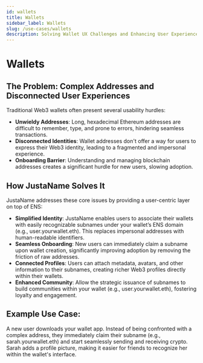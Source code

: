 ```yaml
---
id: wallets
title: Wallets
sidebar_label: Wallets
slug: /use-cases/wallets
description: Solving Wallet UX Challenges and Enhancing User Experience with JustaName
---
```


# Wallets

## The Problem: Complex Addresses and Disconnected User Experiences

Traditional  Web3 wallets often present several usability hurdles:

- **Unwieldy Addresses**: Long, hexadecimal Ethereum addresses are difficult to remember, type, and prone to errors, hindering seamless transactions.
- **Disconnected Identities**: Wallet addresses don't offer a way for users to express their Web3 identity, leading to a fragmented and impersonal experience.
- **Onboarding Barrier**: Understanding and managing blockchain addresses creates a significant hurdle for new users, slowing adoption.

## How JustaName Solves It

JustaName addresses these core issues by providing a user-centric layer on top of ENS:

- **Simplified Identity**: JustaName enables users to associate their wallets with easily recognizable subnames under your wallet’s ENS domain (e.g., user.yourwallet.eth). This replaces impersonal addresses with human-readable identifiers.
- **Seamless Onboarding**: New users can immediately claim a subname upon wallet creation, significantly improving adoption by removing the friction of raw addresses.
- **Connected Profiles**: Users can attach metadata, avatars, and other information to their subnames, creating richer Web3 profiles directly within their wallets.
- **Enhanced Community**: Allow the strategic issuance of subnames to build communities within your wallet (e.g., user.yourwallet.eth), fostering loyalty and engagement.

## Example Use Case:
A new user downloads your wallet app.  Instead of being confronted with a complex address, they immediately claim their subname (e.g., sarah.yourwallet.eth) and start seamlessly sending and receiving crypto. Sarah adds a profile picture, making it easier for friends to recognize her within the wallet's interface.

